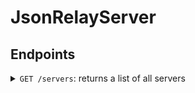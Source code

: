 # JsonRelayServer

## Endpoints

<details>
<summary><code>GET /servers</code>: returns a list of all servers</summary>

Returns a list of servers. Supports the following filters:

```json
// filter by specific server types
{
  "type": "serverType",
  "serverType": "SOMETHING"
}

// filter by a fuzzy-searched ID value
{
  "type": "id",
  "id": "id"
}
```

<details>
<summary>Example <code>GET /servers</code> request</summary>

```json
{
  "filters": [
    {
      "type": "serverType",
      "serverType": "LOBBY"
    }
  ]
}
```

</details>

<details>
<summary>Example <code>GET /servers</code> response</summary>

```json
{
  "servers": [
    {
      "id": "lobby-1",
      "uuid": "xxx",
      "host": "localhost",
      "port": "25565",
      "serverType": "LOBBY"
    },
    {
      "id": "lobby-2",
      "uuid": "xxx",
      "host": "localhost",
      "port": "25566",
      "serverType": "LOBBY"
    }
  ]
}
```

</details>
</details>